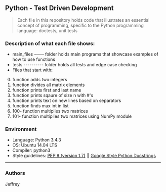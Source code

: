## Python - Test Driven Development
> Each file in this repository holds code that illustrates an essential concept of programming,
> specific to the Python programming language:
> doctests, unit tests

### Description of what each file shows:
* main_files ----- folder holds main programs that showcase examples of how to use functions
* tests ---------- folder holds all tests and edge case checking
* Files that start with:
0. function adds two integers
2. function divides all matrix elements
3. function prints first and last name
4. function prints sqaure of size n with #'s
5. function prints text on new lines based on separators
6. function finds max int in list
100. 100- function multiplies two matrices
101. 101- function multiplies two matrices using NumPy module

### Environment
* Language: Python 3.4.3
* OS: Ubuntu 14.04 LTS
* Compiler: python3
* Style guidelines: [PEP 8 (version 1.7)](https://www.python.org/dev/peps/pep-0008/) || [Google Style Python Docstrings](http://sphinxcontrib-napoleon.readthedocs.io/en/latest/example_google.html)
---
### Authors
Jeffrey
